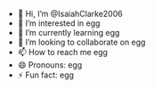 - 👋 Hi, I’m @IsaiahClarke2006
- 👀 I’m interested in egg
- 🌱 I’m currently learning egg
- 💞️ I’m looking to collaborate on egg
- 📫 How to reach me egg
- 😄 Pronouns: egg
- ⚡ Fun fact: egg

<!---
IsaiahClarke2006/IsaiahClarke2006 is a ✨ special ✨ repository because its `README.md` (this file) appears on your GitHub profile.
You can click the Preview link to take a look at your changes.
--->
